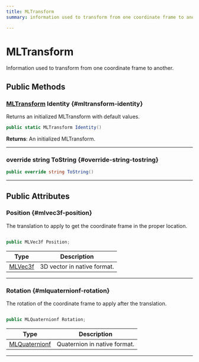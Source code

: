 ```yaml
---
title: MLTransform
summary: information used to transform from one coordinate frame to another. 

---
```


# MLTransform




Information used to transform from one coordinate frame to another.   





## Public Methods

### [MLTransform](/versioned_docs/version-02-Aug-2023/unity-api/api/UnityEngine.XR.MagicLeap.Native/MagicLeapNativeBindings/UnityEngine.XR.MagicLeap.Native.MagicLeapNativeBindings.MLTransform.md) Identity {#mltransform-identity}

Returns an initialized MLTransform with default values. 

```csharp
public static MLTransform Identity()
```






**Returns**: An initialized MLTransform.



-----------

### override string ToString {#override-string-tostring}

```csharp
public override string ToString()
```






-----------

## Public Attributes

### Position {#mlvec3f-position}

The translation to apply to get the coordinate frame in the proper location. 

```csharp

public MLVec3f Position;

```

| Type | Description  | 
|--|--|
| [MLVec3f](/versioned_docs/version-02-Aug-2023/unity-api/api/UnityEngine.XR.MagicLeap.Native/MagicLeapNativeBindings/UnityEngine.XR.MagicLeap.Native.MagicLeapNativeBindings.MLVec3f.md) | 3D vector in native format.  |





-----------

### Rotation {#mlquaternionf-rotation}

The rotation of the coordinate frame to apply after the translation. 

```csharp

public MLQuaternionf Rotation;

```

| Type | Description  | 
|--|--|
| [MLQuaternionf](/versioned_docs/version-02-Aug-2023/unity-api/api/UnityEngine.XR.MagicLeap.Native/MagicLeapNativeBindings/UnityEngine.XR.MagicLeap.Native.MagicLeapNativeBindings.MLQuaternionf.md) | Quaternion in native format.  |





-----------


